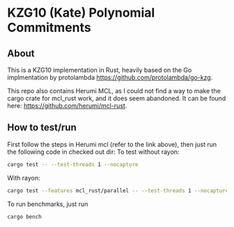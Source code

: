 # KZG10 (Kate) Polynomial Commitments

## About

This is a KZG10 implementation in Rust, heavily based on the Go implmentation by protolambda https://github.com/protolambda/go-kzg.

This repo also contains Herumi MCL, as I could not find a way to make the cargo crate for mcl_rust work, and it does seem abandoned. It can be found here: https://github.com/herumi/mcl-rust.

## How to test/run

First follow the steps in Herumi mcl (refer to the link above), then just run the following code in checked out dir:
To test without rayon:

```bash
cargo test -- --test-threads 1 --nocapture
```

With rayon:
```bash
cargo test --features mcl_rust/parallel -- --test-threads 1 --nocapture
```

To run benchmarks, just run

```bash
cargo bench
```
